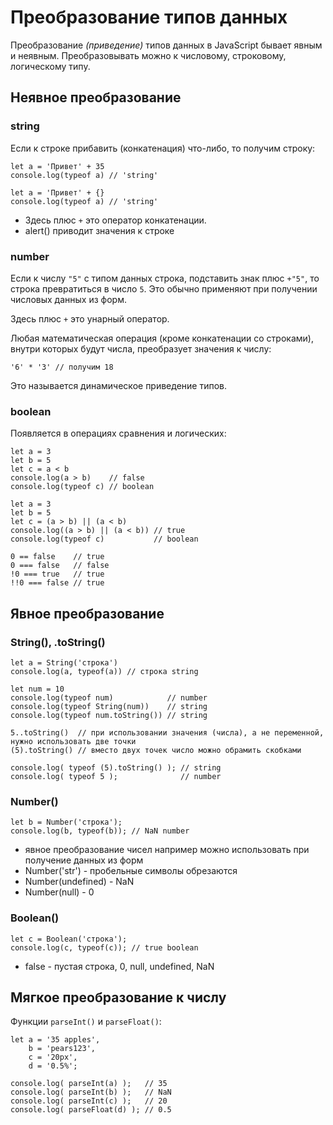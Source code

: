 # Преобразование типов данных
Преобразование *(приведение)* типов данных в JavaScript бывает явным и неявным. Преобразовывать можно к числовому, строковому, логическому типу.

## Неявное преобразование

### string
Если к строке прибавить (конкатенация) что-либо, то получим строку:

    let a = 'Привет' + 35
    console.log(typeof a) // 'string'

    let a = 'Привет' + {}
    console.log(typeof a) // 'string'

- Здесь плюс `+` это оператор конкатенации.
- alert() приводит значения к строке

### number
Если к числу `"5"` с типом данных строка, подставить знак плюс `+"5"`, то строка превратиться в число `5`. Это обычно применяют при получении числовых данных из форм.

Здесь плюс `+` это унарный оператор.

Любая математическая операция (кроме конкатенации со строками), внутри которых будут числа, преобразует значения к числу:

    '6' * '3' // получим 18

Это называется динамическое приведение типов.

### boolean
Появляется в операциях сравнения и логических:

    let a = 3
    let b = 5
    let c = a < b
    console.log(a > b)    // false
    console.log(typeof c) // boolean

    let a = 3
    let b = 5
    let c = (a > b) || (a < b)
    console.log((a > b) || (a < b)) // true
    console.log(typeof c)           // boolean

    0 == false    // true
    0 === false   // false
    !0 === true   // true
    !!0 === false // true

## Явное преобразование

### String(), .toString()
    let a = String('строка')
    console.log(a, typeof(a)) // строка string

    let num = 10
    console.log(typeof num)            // number
    console.log(typeof String(num))    // string
    console.log(typeof num.toString()) // string

    5..toString()  // при использовании значения (числа), а не переменной, нужно использовать две точки
    (5).toString() // вместо двух точек число можно обрамить скобками

    console.log( typeof (5).toString() ); // string
    console.log( typeof 5 );              // number

### Number()
    let b = Number('строка');
    console.log(b, typeof(b)); // NaN number

- явное преобразование чисел например можно использовать при получение данных из форм
- Number('str') - пробельные символы обрезаются
- Number(undefined) - NaN
- Number(null) - 0

### Boolean()
    let c = Boolean('строка');
    console.log(c, typeof(c)); // true boolean

- false - пустая строка, 0, null, undefined, NaN

## Мягкое преобразование к числу
Функции `parseInt()` и `parseFloat()`:

    let a = '35 apples',
        b = 'pears123',
        c = '20px',
        d = '0.5%';

    console.log( parseInt(a) );   // 35
    console.log( parseInt(b) );   // NaN
    console.log( parseInt(c) );   // 20
    console.log( parseFloat(d) ); // 0.5
